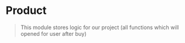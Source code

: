 # Product
> This module stores logic for our project (all functions which will opened for user after buy)

